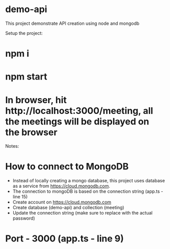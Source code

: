 # demo-api
This project demonstrate API creation using node and mongodb

Setup the project:
# npm i
# npm start
# In browser, hit http://localhost:3000/meeting, all the meetings will be displayed on the browser

Notes:
# How to connect to MongoDB
- Instead of locally creating a mongo database, this project uses database as a service from https://cloud.mongodb.com.
- The connection to mongoDB is based on the connection string (app.ts - line 15)
- Create account on https://cloud.mongodb.com 
- Create database (demo-api) and collection (meeting)
- Update the connection string (make sure to replace <password> with the actual password)
# Port - 3000 (app.ts - line 9)

